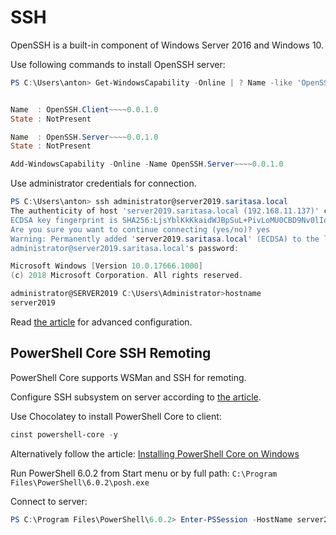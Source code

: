 SSH
===

OpenSSH is a built-in component of Windows Server 2016 and Windows 10.

Use following commands to install OpenSSH server:

```powershell
PS C:\Users\anton> Get-WindowsCapability -Online | ? Name -like 'OpenSSH*'


Name  : OpenSSH.Client~~~~0.0.1.0
State : NotPresent

Name  : OpenSSH.Server~~~~0.0.1.0
State : NotPresent
```

```powershell
Add-WindowsCapability -Online -Name OpenSSH.Server~~~~0.0.1.0
```

Use administrator credentials for connection.


```powershell
PS C:\Users\anton> ssh administrator@server2019.saritasa.local
The authenticity of host 'server2019.saritasa.local (192.168.11.137)' can't be established.
ECDSA key fingerprint is SHA256:LjsYblKkKkaidWJBpSuL+PivLoMU0CBD9Nv0lIqznwU.
Are you sure you want to continue connecting (yes/no)? yes
Warning: Permanently added 'server2019.saritasa.local' (ECDSA) to the list of known hosts.
administrator@server2019.saritasa.local's password:
```

```powershell
Microsoft Windows [Version 10.0.17666.1000]
(c) 2018 Microsoft Corporation. All rights reserved.

administrator@SERVER2019 C:\Users\Administrator>hostname
server2019
```

Read [the article](https://blogs.msdn.microsoft.com/powershell/2017/12/15/using-the-openssh-beta-in-windows-10-fall-creators-update-and-windows-server-1709/) for advanced configuration.

PowerShell Core SSH Remoting
----------------------------

PowerShell Core supports WSMan and SSH for remoting.

Configure SSH subsystem on server according to [the article](https://docs.microsoft.com/en-us/powershell/scripting/core-powershell/SSH-Remoting-in-PowerShell-Core?view=powershell-6).

Use Chocolatey to install PowerShell Core to client:

```powershell
cinst powershell-core -y
```

Alternatively follow the article: [Installing PowerShell Core on Windows](https://docs.microsoft.com/en-us/powershell/scripting/setup/installing-powershell-core-on-windows?view=powershell-6)

Run PowerShell 6.0.2 from Start menu or by full path: `C:\Program Files\PowerShell\6.0.2\posh.exe`

Connect to server:

```powershell
PS C:\Program Files\PowerShell\6.0.2> Enter-PSSession -HostName server2019.saritasa.local -UserName administrator
```
